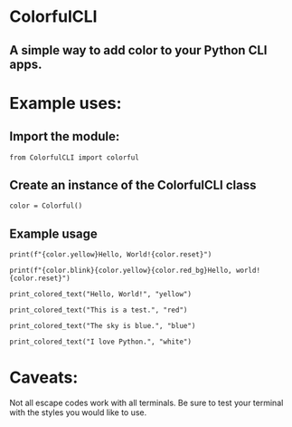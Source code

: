 # ColorfulCLI

## A simple way to add color to your Python CLI apps.


#
# Example uses:

## Import the module:

	from ColorfulCLI import colorful

## Create an instance of the ColorfulCLI class

	color = Colorful()

## Example usage
	print(f"{color.yellow}Hello, World!{color.reset}")

	print(f"{color.blink}{color.yellow}{color.red_bg}Hello, world!{color.reset}")

	print_colored_text("Hello, World!", "yellow")

	print_colored_text("This is a test.", "red")

	print_colored_text("The sky is blue.", "blue")

	print_colored_text("I love Python.", "white")

##
# Caveats:

 Not all escape codes work with all terminals. Be sure to test your terminal with the styles you  would like to use.